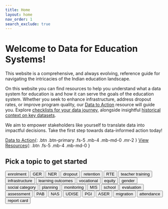 ```yaml
---
title: Home
layout: home
nav_order: 1
search_exclude: true
---
```


# Welcome to Data for Education Systems!

This website is a comprehensive, and always evolving, reference guide for navigating the intricacies of the Indian education landscape.

On this website you can find resources to help you understand what a data system for education is and how it can serve the goals of the education system. Whether you seek to enhance infrastructure, address dropout rates, or improve program quality, our [Data to Action](/data-to-action/) resource will guide you. Explore [checklists for your data journey](/resources/checklists/), alongside insightful [historical context on key datasets](/resources/datasets.md). 

We aim to empower stakeholders like yourself to translate data into impactful decisions. Take the first step towards data-informed action today!

[Data to Action](/data-to-action){: .btn .btn-primary .fs-5 .mb-4 .mb-md-0 .mr-2 } 
[View Resources](/resources){: .btn .fs-5 .mb-4 .mb-md-0 }

## Pick a topic to get started
<button type="button" name="button" class="btn mx-1 my-1" onclick="searchKeyword(this)">enrolment</button>
<button type="button" name="button" class="btn mx-1 my-1" onclick="searchKeyword(this)">GER</button>
<button type="button" name="button" class="btn mx-1 my-1" onclick="searchKeyword(this)">NER</button>
<button type="button" name="button" class="btn mx-1 my-1" onclick="searchKeyword(this)">dropout</button>
<button type="button" name="button" class="btn mx-1 my-1" onclick="searchKeyword(this)">retention</button>
<button type="button" name="button" class="btn mx-1 my-1" onclick="searchKeyword(this)">RTE</button>
<button type="button" name="button" class="btn mx-1 my-1" onclick="searchKeyword(this)">teacher training</button>
<button type="button" name="button" class="btn mx-1 my-1" onclick="searchKeyword(this)">infrastructure</button>
<button type="button" name="button" class="btn mx-1 my-1" onclick="searchKeyword(this)">learning outcomes</button>
<button type="button" name="button" class="btn mx-1 my-1" onclick="searchKeyword(this)">vocational</button>
<button type="button" name="button" class="btn mx-1 my-1" onclick="searchKeyword(this)">equity</button>
<button type="button" name="button" class="btn mx-1 my-1" onclick="searchKeyword(this)">gender</button>
<button type="button" name="button" class="btn mx-1 my-1" onclick="searchKeyword(this)">social category</button>
<button type="button" name="button" class="btn mx-1 my-1" onclick="searchKeyword(this)">planning</button>
<button type="button" name="button" class="btn mx-1 my-1" onclick="searchKeyword(this)">monitoring</button>
<button type="button" name="button" class="btn mx-1 my-1" onclick="searchKeyword(this)">MIS</button>
<button type="button" name="button" class="btn mx-1 my-1" onclick="searchKeyword(this)">school</button>
<button type="button" name="button" class="btn mx-1 my-1" onclick="searchKeyword(this)">evaluation</button>
<button type="button" name="button" class="btn mx-1 my-1" onclick="searchKeyword(this)">assessment</button>
<button type="button" name="button" class="btn mx-1 my-1" onclick="searchKeyword(this)">PAB</button>
<button type="button" name="button" class="btn mx-1 my-1" onclick="searchKeyword(this)">NAS</button>
<button type="button" name="button" class="btn mx-1 my-1" onclick="searchKeyword(this)">UDISE</button>
<button type="button" name="button" class="btn mx-1 my-1" onclick="searchKeyword(this)">PGI</button>
<button type="button" name="button" class="btn mx-1 my-1" onclick="searchKeyword(this)">ASER</button>
<button type="button" name="button" class="btn mx-1 my-1" onclick="searchKeyword(this)">migration</button>
<button type="button" name="button" class="btn mx-1 my-1" onclick="searchKeyword(this)">attendance</button>
<button type="button" name="button" class="btn mx-1 my-1" onclick="searchKeyword(this)">report card</button>